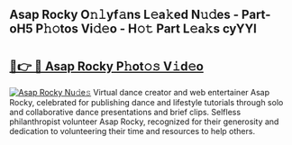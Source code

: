 ## Asap Rocky O𝚗𝚕yf𝚊ns L𝚎a𝚔ed N𝚞𝚍es - Part-oH5 P𝚑𝚘tos Vi𝚍𝚎o - H𝚘𝚝 Part L𝚎a𝚔s cyYYl

# <h2><a href="http://kfexv6g.oniu.top/?m=Asap+Rocky">🔗👉 🔴 Asap Rocky P𝚑ot𝚘𝚜 V𝚒d𝚎o</a></h2>

[![Asap Rocky Nu𝚍e𝚜](https://i.imgur.com/0qMVB7G.gif)](http://kfexv6g.oniu.top/?m=Asap+Rocky)
Virtual dance creator and web entertainer Asap Rocky, celebrated for publishing dance and lifestyle tutorials through solo and collaborative dance presentations and brief clips. Selfless philanthropist volunteer Asap Rocky, recognized for their generosity and dedication to volunteering their time and resources to help others.  
